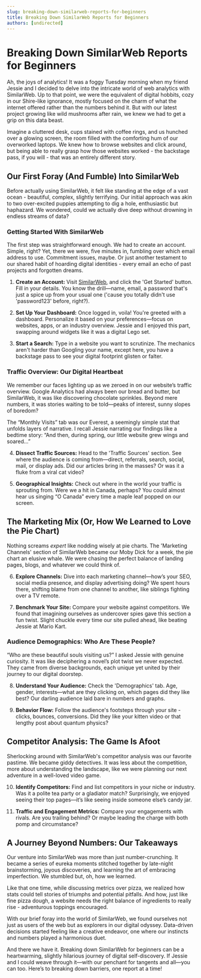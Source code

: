 ```yaml
---
slug: breaking-down-similarweb-reports-for-beginners
title: Breaking Down SimilarWeb Reports for Beginners
authors: [undirected]
---
```



# Breaking Down SimilarWeb Reports for Beginners

Ah, the joys of analytics! It was a foggy Tuesday morning when my friend Jessie and I decided to delve into the intricate world of web analytics with SimilarWeb. Up to that point, we were the equivalent of digital hobbits, cozy in our Shire-like ignorance, mostly focused on the charm of what the internet offered rather than the numbers behind it. But with our latest project growing like wild mushrooms after rain, we knew we had to get a grip on this data beast.

Imagine a cluttered desk, cups stained with coffee rings, and us hunched over a glowing screen, the room filled with the comforting hum of our overworked laptops. We knew how to browse websites and click around, but being able to really grasp how those websites worked - the backstage pass, if you will - that was an entirely different story.

## Our First Foray (And Fumble) Into SimilarWeb

Before actually using SimilarWeb, it felt like standing at the edge of a vast ocean - beautiful, complex, slightly terrifying. Our initial approach was akin to two over-excited puppies attempting to dig a hole, enthusiastic but haphazard. We wondered, could we actually dive deep without drowning in endless streams of data?

### Getting Started With SimilarWeb

The first step was straightforward enough. We had to create an account. Simple, right? Yet, there we were, five minutes in, fumbling over which email address to use. Commitment issues, maybe. Or just another testament to our shared habit of hoarding digital identities - every email an echo of past projects and forgotten dreams.

1. **Create an Account:** Visit [SimilarWeb](https://www.similarweb.com/), and click the 'Get Started' button. Fill in your details. You know the drill—name, email, a password that's just a spice up from your usual one ('cause you totally didn't use 'password123' before, right?).

2. **Set Up Your Dashboard:** Once logged in, voila! You're greeted with a dashboard. Personalize it based on your preferences—focus on websites, apps, or an industry overview. Jessie and I enjoyed this part, swapping around widgets like it was a digital Lego set.

3. **Start a Search:** Type in a website you want to scrutinize. The mechanics aren't harder than Googling your name, except here, you have a backstage pass to see your digital footprint glisten or falter.

### Traffic Overview: Our Digital Heartbeat

We remember our faces lighting up as we zeroed in on our website’s traffic overview. Google Analytics had always been our bread and butter, but SimilarWeb, it was like discovering chocolate sprinkles. Beyond mere numbers, it was stories waiting to be told—peaks of interest, sunny slopes of boredom?

The “Monthly Visits” tab was our Everest, a seemingly simple stat that unfolds layers of narrative. I recall Jessie narrating our findings like a bedtime story: “And then, during spring, our little website grew wings and soared…”

4. **Dissect Traffic Sources:** Head to the 'Traffic Sources' section. See where the audience is coming from—direct, referrals, search, social, mail, or display ads. Did our articles bring in the masses? Or was it a fluke from a viral cat video?

5. **Geographical Insights:** Check out where in the world your traffic is sprouting from. Were we a hit in Canada, perhaps? You could almost hear us singing “O Canada” every time a maple leaf popped on our screen.

## The Marketing Mix (Or, How We Learned to Love the Pie Chart)

Nothing screams *expert* like nodding wisely at pie charts. The 'Marketing Channels' section of SimilarWeb became our Moby Dick for a week, the pie chart an elusive whale. We were chasing the perfect balance of landing pages, blogs, and whatever we could think of.

6. **Explore Channels:** Dive into each marketing channel—how’s your SEO, social media presence, and display advertising doing? We spent hours there, shifting blame from one channel to another, like siblings fighting over a TV remote.

7. **Benchmark Your Site:** Compare your website against competitors. We found that imagining ourselves as undercover spies gave this section a fun twist. Slight chuckle every time our site pulled ahead, like beating Jessie at Mario Kart.

### Audience Demographics: Who Are These People?

“Who are these beautiful souls visiting us?” I asked Jessie with genuine curiosity. It was like deciphering a novel’s plot twist we never expected. They came from diverse backgrounds, each unique yet united by their journey to our digital doorstep.

8. **Understand Your Audience:** Check the 'Demographics' tab. Age, gender, interests—what are they clicking on, which pages did they like best? Our darling audience laid bare in numbers and graphs.

9. **Behavior Flow:** Follow the audience's footsteps through your site - clicks, bounces, conversions. Did they like your kitten video or that lengthy post about quantum physics?

## Competitor Analysis: The Game Is Afoot

Sherlocking around with SimilarWeb's competitor analysis was our favorite pastime. We became giddy detectives. It was less about the competition, more about understanding the landscape, like we were planning our next adventure in a well-loved video game.

10. **Identify Competitors:** Find and list competitors in your niche or industry. Was it a polite tea party or a gladiator match? Surprisingly, we enjoyed seeing their top pages—it’s like seeing inside someone else’s candy jar.

11. **Traffic and Engagement Metrics:** Compare your engagements with rivals. Are you trailing behind? Or maybe leading the charge with both pomp and circumstance?

## A Journey Beyond Numbers: Our Takeaways

Our venture into SimilarWeb was more than just number-crunching. It became a series of eureka moments stitched together by late-night brainstorming, joyous discoveries, and learning the art of embracing imperfection. We stumbled but, oh, how we learned. 

Like that one time, while discussing metrics over pizza, we realized how stats could tell stories of triumphs and potential pitfalls. And how, just like fine pizza dough, a website needs the right balance of ingredients to really rise - adventurous toppings encouraged.

With our brief foray into the world of SimilarWeb, we found ourselves not just as users of the web but as explorers in our digital odyssey. Data-driven decisions started feeling like a creative endeavor, one where our instincts and numbers played a harmonious duet.

And there we have it. Breaking down SimilarWeb for beginners can be a heartwarming, slightly hilarious journey of digital self-discovery. If Jessie and I could weave through it—with our penchant for tangents and all—you can too. Here’s to breaking down barriers, one report at a time!